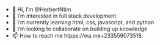 - 👋 Hi, I’m @HerbertNtim
- 👀 I’m interested in full stack development
- 🌱 I’m currently learning html, css, javascript, and python
- 💞️ I’m looking to collaborate on building up knowledge
- 📫 How to reach me htpps://wa.me+233559073518.

<!---
HerbertNtim/HerbertNtim is a ✨ special ✨ repository because its `README.md` (this file) appears on your GitHub profile.
You can click the Preview link to take a look at your changes.
--->
